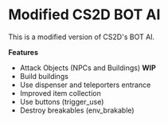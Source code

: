 # Modified CS2D BOT AI
This is a modified version of CS2D's BOT AI.

**Features**

* Attack Objects (NPCs and Buildings) **WIP**
* Build buildings
* Use dispenser and teleporters entrance
* Improved item collection
* Use buttons (trigger_use)
* Destroy breakables (env_brakable)